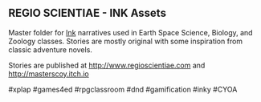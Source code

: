<h2>REGIO SCIENTIAE - INK Assets</h2>

Master folder for <a href="https://github.com/inkle/ink/blob/master/Documentation/WritingWithInk.md" target="_blank">Ink</a>  narratives used in Earth Space Science, Biology, and Zoology classes. Stories are mostly original with some inspiration from classic adventure novels.

Stories are published at http://www.regioscientiae.com and http://masterscoy.itch.io

#xplap #games4ed #rpgclassroom #dnd #gamification #inky #CYOA
